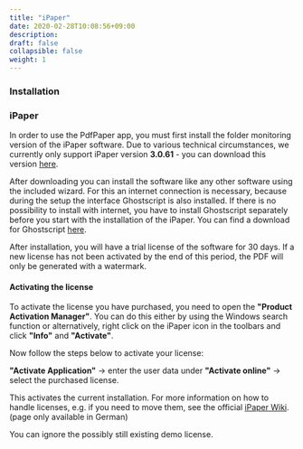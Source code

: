 ```yaml
---
title: "iPaper"
date: 2020-02-28T10:08:56+09:00
description: 
draft: false
collapsible: false
weight: 1
---
```

### Installation

### iPaper

In order to use the PdfPaper app, you must first install the folder monitoring version of the iPaper software. Due to various technical circumstances, we currently only support iPaper version **3.0.61** - you can download this version [here](https://nx8448.your-storageshare.de/s/cbmBrw6yEPozwzG).

After downloading you can install the software like any other software using the included wizard. For this an internet connection is necessary, because during the setup the interface Ghostscript is also installed. If there is no possibility to install with internet, you have to install Ghostscript separately before you start with the installation of the iPaper. You can find a download for Ghostscript [here](https://www.xkey.at/d/file.php?file=MAYComp/Current/RO/gs9533x64.zip).

After installation, you will have a trial license of the software for 30 days. If a new license has not been activated by the end of this period, the PDF will only be generated with a watermark.

#### Activating the license
To activate the license you have purchased, you need to open the **"Product Activation Manager"**. You can do this either by using the Windows search function or alternatively, right click on the iPaper icon in the toolbars and click **"Info"** and **"Activate"**.

Now follow the steps below to activate your license:

**"Activate Application"** -> enter the user data under **"Activate online"** -> select the purchased license.

This activates the current installation. For more information on how to handle licenses, e.g. if you need to move them, see the official [iPaper Wiki](https://xkey.cloud.xwiki.com/xwiki/bin/view/Main/PAM/). (page only available in German)

You can ignore the possibly still existing demo license.